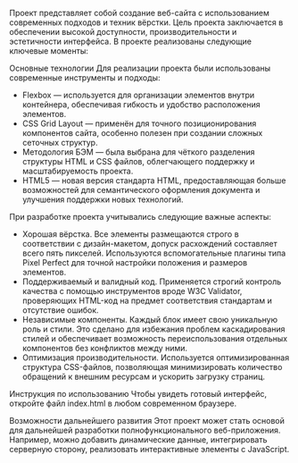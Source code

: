 Проект представляет собой создание веб-сайта с использованием современных подходов и техник вёрстки. Цель проекта заключается в обеспечении высокой доступности, производительности и эстетичности интерфейса. 
В проекте реализованы следующие ключевые моменты:

Основные технологии
Для реализации проекта были использованы современные инструменты и подходы:
- Flexbox — используется для организации элементов внутри контейнера, обеспечивая гибкость и удобство расположения элементов.
- CSS Grid Layout — применён для точного позиционирования компонентов сайта, особенно полезен при создании сложных сеточных структур.
- Методология БЭМ — была выбрана для чёткого разделения структуры HTML и CSS файлов, облегчающего поддержку и масштабируемость проекта.
- HTML5 — новая версия стандарта HTML, предоставляющая больше возможностей для семантического оформления документа и улучшения поддержки новых технологий.

При разработке проекта учитывались следующие важные аспекты:

- Хорошая вёрстка. Все элементы размещаются строго в соответствии с дизайн-макетом, допуск расхождений составляет всего пять пикселей. Используются вспомогательные плагины типа Pixel Perfect для точной настройки положения и размеров элементов.
- Поддерживаемый и валидный код. Применяется строгий контроль качества с помощью инструментов вроде W3C Validator, проверяющих HTML-код на предмет соответствия стандартам и отсутствие ошибок.
- Независимые компоненты. Каждый блок имеет свою уникальную роль и стили. Это сделано для избежания проблем каскадирования стилей и обеспечивает возможность переиспользования отдельных компонентов без конфликтов между ними.
- Оптимизация производительности. Используется оптимизированная структура CSS-файлов, позволяющая минимизировать количество обращений к внешним ресурсам и ускорить загрузку страниц.

Инструкция по использованию
Чтобы увидеть готовый интерфейс, откройте файл index.html в любом современном браузере.

Возможности дальнейшего развития
Этот проект может стать основой для дальнейшей разработки полнофункционального веб-приложения. Например, можно добавить динамические данные, интегрировать серверную сторону, реализовать интерактивные элементы с JavaScript.

